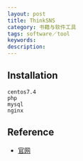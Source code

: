 ```yaml
---
layout: post
title: ThinkSNS
category: 书籍与软件工具
tags: software／tool
keywords: 
description: 
---
```



## Installation


```requirement
centos7.4
php
mysql
nginx
```



## Reference

* [官网](https://github.com/slimkit/plus)